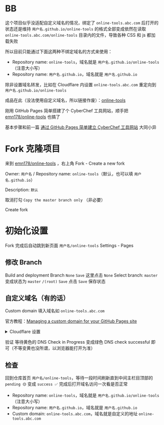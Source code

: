 <!-- ##{"timestamp":1743617776}## -->

# BB
这个项目似乎没适配自定义域名的情况，绑定了 `online-tools.abc.com` 后打开的状态还是维持 `用户名.github.io/online-tools` 的格式全部变成依然在读取 `online-tools.abc.com/online-tools` 目录内的文件，导致各种 CSS 和 js 都加载失败

所以目前只能通过下面这两种不绑定域名的方式来使用：

- Repository name: `online-tools`，域名就是 `用户名.github.io/online-tools`（注意大小写）
- Repository name: `用户名.github.io`，域名就是 `用户名.github.io`

除非设置域名转发，比如在 Cloudflare 内设置 `online-tools.abc.com` 重定向到 `用户名.github.io/online-tools`

成品在此（没法使用自定义域名，所以链接作废）：[online-tools](https://online-tools.klein.blue/)

刚用 GitHub Pages 简单搭建了个 CyberChef 工具网站，顺手把 [emn178/online-tools](https://github.com/emn178/online-tools) 也搞了

基本步骤和前一篇 [通过 GitHub Pages 简单建立 CyberChef 工具网站](https://international.klein.blue/post/19.html) 大同小异

# Fork 克隆项目
来到 [emn178/online-tools](https://github.com/emn178/online-tools) ，右上角 Fork - Create a new fork

Owner: `用户名` / Repository name: `online-tools`（默认，也可以填 `用户名.github.io`）

Description: `默认`

取消打勾 `Copy the master branch only` （非必要）

Create fork

# 初始化设置
Fork 完成后自动跳到新页面 `用户名/online-tools`
Settings - Pages

## 修改 Branch
Build and deployment
Branch
`None` `Save` 这里点击 `None`
Select branch: `master`
变成状态为
`master` `/(root)` `Save`
点击 `Save` 保存状态

## 自定义域名（有的话）
Custom domain
填入域名如 `online-tools.abc.com`

官方教程：[Managing a custom domain for your GitHub Pages site](https://docs.github.com/en/pages/configuring-a-custom-domain-for-your-github-pages-site/managing-a-custom-domain-for-your-github-pages-site)

<details><summary>Cloudflare 设置</summary> 

以 Cloudflare 为例，其它大同小异

情况1和情况2的 DNS 记录本身并不冲突，可同时存在，实现 `abc.com` 和 `online-tools.abc.com` 分别指向两个不同仓库内的 GihHub Pages 项目

### 情况1. 二级域名直接做 GitHub Pages 的 online-tools 项目地址
如 `abc.com` 这种

域名 - DNS - Add record 添加记录
| Type: A | Name: @ | IPv4 address: 185.199.108.153 | Proxy status: Proxied | TTL: Auto |
| :-------: | :---------: | :--------------------------------: | :----------------------: | :---------: |
| Type: A | Name: @ | IPv4 address: 185.199.109.153 | Proxy status: Proxied | TTL: Auto |
| Type: A | Name: @ | IPv4 address: 185.199.110.153 | Proxy status: Proxied | TTL: Auto |
| Type: A | Name: @ | IPv4 address: 185.199.111.153 | Proxy status: Proxied | TTL: Auto |

GitHub 仓库
Settings - Pages - Custom domain: `abc.com`（不需要带 http:// 或 https:// 前缀）
Save

### 情况2. 三级域名做 GitHub Pages 的 online-tools 项目地址
如 `www.abc.com` 或 `online-tools.abc.com` 或 `ot.abc.com`

域名 - DNS - Add record 添加记录
`| Type: CNAME | Name: online-tools | Target: 用户名.github.io | Proxy status: Proxied | TTL: Auto |`
或先添加情况1的 DNS记录，然后直接
`| Type: CNAME | Name: online-tools | Target: @ | Proxy status: Proxied | TTL: Auto |`

GitHub 仓库
Settings - Pages - Custom domain: `online-tools.abc.com`（不需要带 http:// 或 https:// 前缀）
Save

</details>

验证
等待黄色的 DNS Check in Progress 变成绿色 DNS check successful 即可（不等变黄也没所谓，以浏览器能打开为准）

## 检查
回到仓库首页 `用户名/online-tools`，等待一段时间刷新直到中间主栏目顶部的 `pending 🟡` 变成 `success ✅`
完成后打开域名访问一次看是否正常

- Repository name: `online-tools`，域名就是 `用户名.github.io/online-tools`（注意大小写）
- Repository name: `用户名.github.io`，域名就是 `用户名.github.io`
- Custom domain: `online-tools.abc.com`，域名就是自定义的地址 `online-tools.abc.com`
